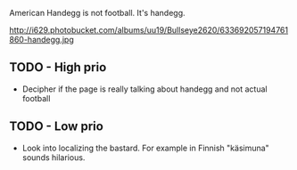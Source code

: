 American Handegg is not football. It's handegg.

http://i629.photobucket.com/albums/uu19/Bullseye2620/633692057194761860-handegg.jpg

## TODO - High prio

* Decipher if the page is really talking about handegg and not actual football

## TODO - Low prio

* Look into localizing the bastard. For example in Finnish "käsimuna" sounds hilarious.
